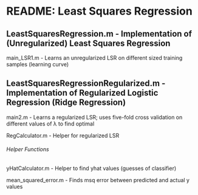 # README: Least Squares Regression

## LeastSquaresRegression.m - Implementation of (Unregularized) Least Squares Regression
  main_LSR1.m - Learns an unregularized LSR on different sized training samples (learning curve)
  
## LeastSquaresRegressionRegularized.m - Implementation of Regularized Logistic Regression (Ridge Regression)
  main2.m - Learns a regularized LSR; uses five-fold cross validation on different values of λ to find optimal
  
  RegCalculator.m - Helper for regularized LSR
  
###### Helper Functions  
yHatCalculator.m - Helper to find yhat values (guesses of classifier)

mean_squared_error.m - Finds msq error between predicted and actual y values
